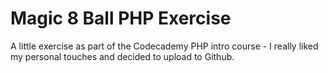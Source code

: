 # Magic 8 Ball PHP Exercise

A little exercise as part of the Codecademy PHP intro course - I really liked my personal touches and decided to upload to Github. 
